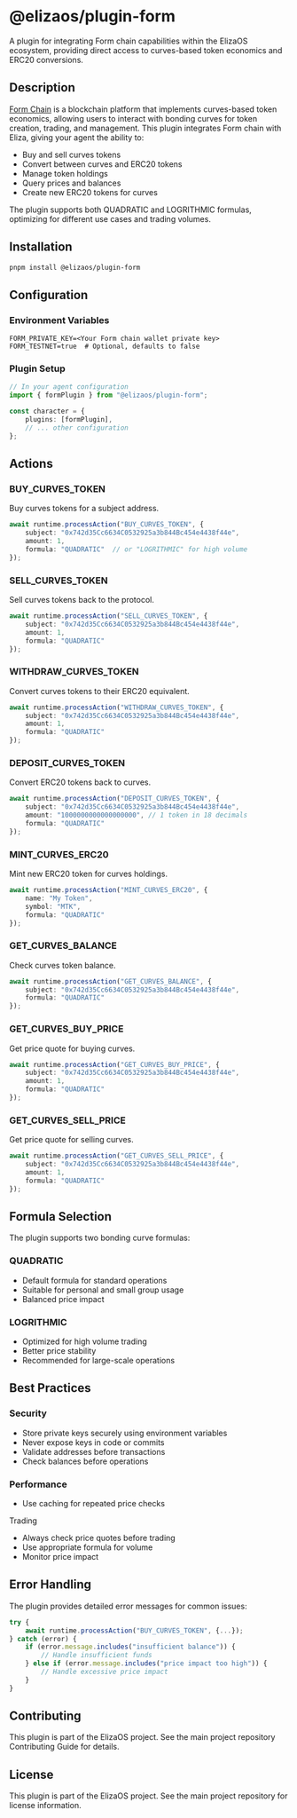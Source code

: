 # @elizaos/plugin-form

A plugin for integrating Form chain capabilities within the ElizaOS ecosystem, providing direct access to curves-based token economics and ERC20 conversions.

## Description

[Form Chain](https://form.network/) is a blockchain platform that implements curves-based token economics, allowing users to interact with bonding curves for token creation, trading, and management. This plugin integrates Form chain with Eliza, giving your agent the ability to:

- Buy and sell curves tokens
- Convert between curves and ERC20 tokens
- Manage token holdings
- Query prices and balances
- Create new ERC20 tokens for curves

The plugin supports both QUADRATIC and LOGRITHMIC formulas, optimizing for different use cases and trading volumes.

## Installation

```bash
pnpm install @elizaos/plugin-form
```

## Configuration

### Environment Variables
```env
FORM_PRIVATE_KEY=<Your Form chain wallet private key>
FORM_TESTNET=true  # Optional, defaults to false
```

### Plugin Setup
```typescript
// In your agent configuration
import { formPlugin } from "@elizaos/plugin-form";

const character = {
    plugins: [formPlugin],
    // ... other configuration
};
```

## Actions

### BUY_CURVES_TOKEN
Buy curves tokens for a subject address.
```typescript
await runtime.processAction("BUY_CURVES_TOKEN", {
    subject: "0x742d35Cc6634C0532925a3b844Bc454e4438f44e",
    amount: 1,
    formula: "QUADRATIC"  // or "LOGRITHMIC" for high volume
});
```

### SELL_CURVES_TOKEN
Sell curves tokens back to the protocol.
```typescript
await runtime.processAction("SELL_CURVES_TOKEN", {
    subject: "0x742d35Cc6634C0532925a3b844Bc454e4438f44e",
    amount: 1,
    formula: "QUADRATIC"
});
```

### WITHDRAW_CURVES_TOKEN
Convert curves tokens to their ERC20 equivalent.
```typescript
await runtime.processAction("WITHDRAW_CURVES_TOKEN", {
    subject: "0x742d35Cc6634C0532925a3b844Bc454e4438f44e",
    amount: 1,
    formula: "QUADRATIC"
});
```

### DEPOSIT_CURVES_TOKEN
Convert ERC20 tokens back to curves.
```typescript
await runtime.processAction("DEPOSIT_CURVES_TOKEN", {
    subject: "0x742d35Cc6634C0532925a3b844Bc454e4438f44e",
    amount: "1000000000000000000", // 1 token in 18 decimals
    formula: "QUADRATIC"
});
```

### MINT_CURVES_ERC20
Mint new ERC20 token for curves holdings.
```typescript
await runtime.processAction("MINT_CURVES_ERC20", {
    name: "My Token",
    symbol: "MTK",
    formula: "QUADRATIC"
});
```

### GET_CURVES_BALANCE
Check curves token balance.
```typescript
await runtime.processAction("GET_CURVES_BALANCE", {
    subject: "0x742d35Cc6634C0532925a3b844Bc454e4438f44e",
    formula: "QUADRATIC"
});
```

### GET_CURVES_BUY_PRICE
Get price quote for buying curves.
```typescript
await runtime.processAction("GET_CURVES_BUY_PRICE", {
    subject: "0x742d35Cc6634C0532925a3b844Bc454e4438f44e",
    amount: 1,
    formula: "QUADRATIC"
});
```

### GET_CURVES_SELL_PRICE
Get price quote for selling curves.
```typescript
await runtime.processAction("GET_CURVES_SELL_PRICE", {
    subject: "0x742d35Cc6634C0532925a3b844Bc454e4438f44e",
    amount: 1,
    formula: "QUADRATIC"
});
```

## Formula Selection

The plugin supports two bonding curve formulas:

### QUADRATIC

- Default formula for standard operations
- Suitable for personal and small group usage
- Balanced price impact

### LOGRITHMIC

- Optimized for high volume trading
- Better price stability
- Recommended for large-scale operations

## Best Practices
### Security

- Store private keys securely using environment variables
- Never expose keys in code or commits
- Validate addresses before transactions
- Check balances before operations

### Performance

- Use caching for repeated price checks

Trading

- Always check price quotes before trading
- Use appropriate formula for volume
- Monitor price impact

## Error Handling
The plugin provides detailed error messages for common issues:
```typescript
try {
    await runtime.processAction("BUY_CURVES_TOKEN", {...});
} catch (error) {
    if (error.message.includes("insufficient balance")) {
        // Handle insufficient funds
    } else if (error.message.includes("price impact too high")) {
        // Handle excessive price impact
    }
}
```

## Contributing
This plugin is part of the ElizaOS project. See the main project repository Contributing Guide for details.

## License
This plugin is part of the ElizaOS project. See the main project repository for license information.
